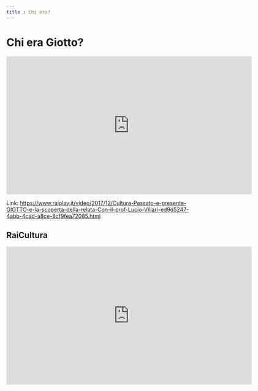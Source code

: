 ```yaml
---
title : Chi era?
---
```


# Chi era Giotto?

<iframe width="640" height="360" src="https://www.raiplay.it/video/2017/12/Cultura-Passato-e-presente-GIOTTO-e-la-scoperta-della-relata-Con-il-prof-Lucio-Villari-ed9d5247-4abb-4cad-a8ce-8cf9fea72085.html" frameborder="0" allowfullscreen></iframe>

Link:
https://www.raiplay.it/video/2017/12/Cultura-Passato-e-presente-GIOTTO-e-la-scoperta-della-relata-Con-il-prof-Lucio-Villari-ed9d5247-4abb-4cad-a8ce-8cf9fea72085.html

## RaiCultura

<iframe width="640" height="360" src="https://www.raicultura.it/webdoc/giotto/index.html#welcome" frameborder="0" allowfullscreen></iframe>


